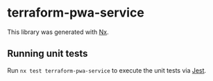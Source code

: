 # terraform-pwa-service

This library was generated with [Nx](https://nx.dev).

## Running unit tests

Run `nx test terraform-pwa-service` to execute the unit tests via
[Jest](https://jestjs.io).

